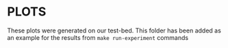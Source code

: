 # PLOTS

These plots were generated on our test-bed. This folder has been added as an example for the results from `make run-experiment` commands
